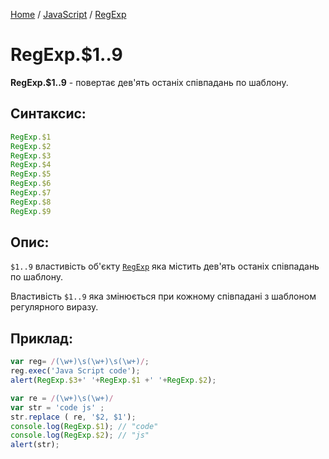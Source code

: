[Home](../../../README.md) / [JavaScript](../../README_JS.md) / [RegExp](../RegExp.md)

# RegExp.$1..9

**RegExp.$1..9** - повертає дев'ять останіх співпадань по шаблону.

## Синтаксис:

```javascript
RegExp.$1
RegExp.$2
RegExp.$3
RegExp.$4
RegExp.$5
RegExp.$6
RegExp.$7
RegExp.$8
RegExp.$9
```

## Опис:

`$1..9` властивість об'єкту [`RegExp`](../RegExp.md) яка містить дев'ять останіх співпадань по шаблону.

Властивість `$1..9` яка змінюється при кожному співпадані з шаблоном регулярного виразу.

## Приклад:

```javascript
var reg= /(\w+)\s(\w+)\s(\w+)/;
reg.exec('Java Script code');
alert(RegExp.$3+' '+RegExp.$1 +' '+RegExp.$2);
```

```javascript
var re = /(\w+)\s(\w+)/
var str = 'code js' ;
str.replace ( re, '$2, $1');
console.log(RegExp.$1); // "code"
console.log(RegExp.$2); // "js"
alert(str);
```